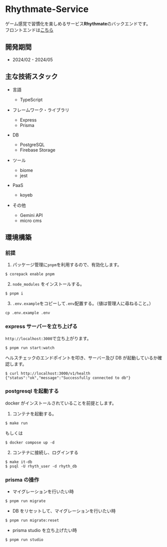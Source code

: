 # Rhythmate-Service

ゲーム感覚で習慣化を楽しめるサービス**Rhythmate**のバックエンドです。  
フロントエンドは[こちら](https://github.com/ayanami77/Rhythmate-Web)

## 開発期間
- 2024/02 - 2024/05

## 主な技術スタック

- 言語
  - TypeScript

- フレームワーク・ライブラリ
  - Express
  - Prisma

- DB
  - PostgreSQL
  - Firebase Storage 

- ツール
  - biome
  - jest

- PaaS
  - koyeb

- その他
  - Gemini API
  - micro cms

## 環境構築

### 前提

1. パッケージ管理に`pnpm`を利用するので、有効化します。

```
$ corepack enable pnpm
```

2. `node_modules` をインストールする。

```
$ pnpm i
```

3. `.env.example`をコピーして`.env`配置する。（値は管理人に尋ねること。）

```
cp .env.example .env
```

### express サーバーを立ち上げる

`http://localhost:3000`で立ち上がります。

```
$ pnpm run start:watch
```

ヘルスチェックのエンドポイントを叩き、サーバー及び DB が起動しているか確認します。

```
$ curl http://localhost:3000/v1/health
{"status":"ok","message":"Successfully connected to db"}
```

### postgresql を起動する

docker がインストールされていることを前提とします。

1. コンテナを起動する。

```
$ make run
```

もしくは

```
$ docker compose up -d
```

2. コンテナに接続し、ログインする

```
$ make it-db
$ psql -U rhyth_user -d rhyth_db
```

### prisma の操作

- マイグレーションを行いたい時

```
$ pnpm run migrate
```

- DB をリセットして、マイグレーションを行いたい時

```
$ pnpm run migrate:reset
```

- prisma studio を立ち上げたい時

```
$ pnpm run studio
```
